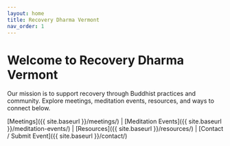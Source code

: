 ```yaml
---
layout: home
title: Recovery Dharma Vermont
nav_order: 1
---
```


# Welcome to Recovery Dharma Vermont

Our mission is to support recovery through Buddhist practices and community. Explore meetings, meditation events, resources, and ways to connect below.

[Meetings]({{ site.baseurl }}/meetings/) |
[Meditation Events]({{ site.baseurl }}/meditation-events/) |
[Resources]({{ site.baseurl }}/resources/) |
[Contact / Submit Event]({{ site.baseurl }}/contact/)